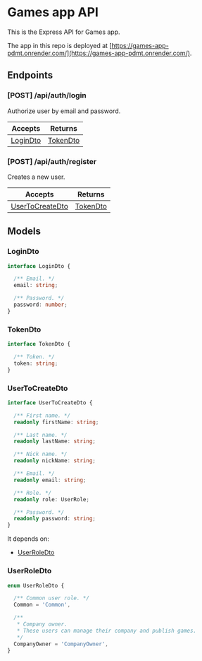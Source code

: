 # Games app API

This is the Express API for Games app.

The app in this repo is deployed at [https://games-app-pdmt.onrender.com/](https://games-app-pdmt.onrender.com/).

## Endpoints

### [POST] /api/auth/login

Authorize user by email and password.

| Accepts    | Returns   |
| :--------: | :-------: |
| [LoginDto](#logindto) | [TokenDto](#tokendto) |

### [POST] /api/auth/register

Creates a new user.

| Accepts    | Returns   |
| :--------: | :-------: |
| [UserToCreateDto](#usertocreatedto) | [TokenDto](#tokendto) |

## Models

### LoginDto

```ts
interface LoginDto {

  /** Email. */
  email: string;

  /** Password. */
  password: number;
}
```

### TokenDto

```ts
interface TokenDto {

  /** Token. */
  token: string;
}
```

### UserToCreateDto

```ts
interface UserToCreateDto {

  /** First name. */
  readonly firstName: string;

  /** Last name. */
  readonly lastName: string;

  /** Nick name. */
  readonly nickName: string;

  /** Email. */
  readonly email: string;

  /** Role. */
  readonly role: UserRole;

  /** Password. */
  readonly password: string;
}
```

It depends on:

- [UserRoleDto](#userroledto)

### UserRoleDto

```ts
enum UserRoleDto {

  /** Common user role. */
  Common = 'Common',

  /** 
   * Company owner. 
   * These users can manage their company and publish games. 
   */
  CompanyOwner = 'CompanyOwner',
} 
```
